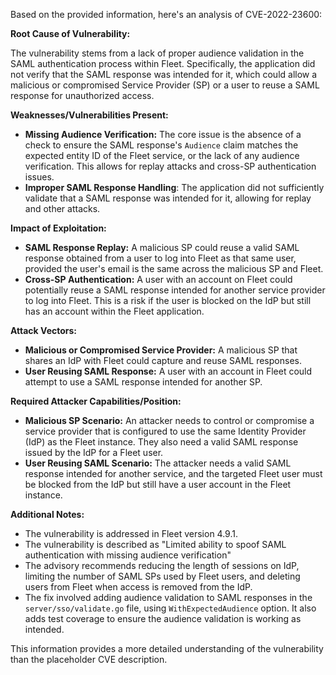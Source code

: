 Based on the provided information, here's an analysis of CVE-2022-23600:

**Root Cause of Vulnerability:**

The vulnerability stems from a lack of proper audience validation in the SAML authentication process within Fleet. Specifically, the application did not verify that the SAML response was intended for it, which could allow a malicious or compromised Service Provider (SP) or a user to reuse a SAML response for unauthorized access.

**Weaknesses/Vulnerabilities Present:**

*   **Missing Audience Verification:** The core issue is the absence of a check to ensure the SAML response's `Audience` claim matches the expected entity ID of the Fleet service, or the lack of any audience verification. This allows for replay attacks and cross-SP authentication issues.
*   **Improper SAML Response Handling**: The application did not sufficiently validate that a SAML response was intended for it, allowing for replay and other attacks.

**Impact of Exploitation:**

*   **SAML Response Replay:** A malicious SP could reuse a valid SAML response obtained from a user to log into Fleet as that same user, provided the user's email is the same across the malicious SP and Fleet.
*   **Cross-SP Authentication:** A user with an account on Fleet could potentially reuse a SAML response intended for another service provider to log into Fleet. This is a risk if the user is blocked on the IdP but still has an account within the Fleet application.

**Attack Vectors:**

*   **Malicious or Compromised Service Provider:** A malicious SP that shares an IdP with Fleet could capture and reuse SAML responses.
*   **User Reusing SAML Response:** A user with an account in Fleet could attempt to use a SAML response intended for another SP.

**Required Attacker Capabilities/Position:**

*   **Malicious SP Scenario:** An attacker needs to control or compromise a service provider that is configured to use the same Identity Provider (IdP) as the Fleet instance. They also need a valid SAML response issued by the IdP for a Fleet user.
*   **User Reusing SAML Scenario:** The attacker needs a valid SAML response intended for another service, and the targeted Fleet user must be blocked from the IdP but still have a user account in the Fleet instance.

**Additional Notes:**

*   The vulnerability is addressed in Fleet version 4.9.1.
*   The vulnerability is described as "Limited ability to spoof SAML authentication with missing audience verification"
*   The advisory recommends reducing the length of sessions on IdP, limiting the number of SAML SPs used by Fleet users, and deleting users from Fleet when access is removed from the IdP.
*   The fix involved adding audience validation to SAML responses in the `server/sso/validate.go` file, using `WithExpectedAudience` option. It also adds test coverage to ensure the audience validation is working as intended.

This information provides a more detailed understanding of the vulnerability than the placeholder CVE description.